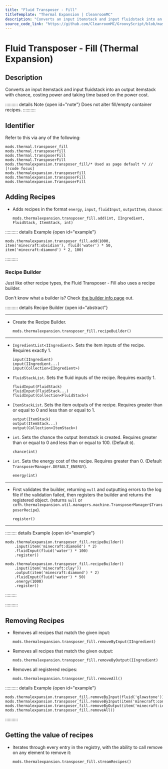 ```yaml
---
title: "Fluid Transposer - Fill"
titleTemplate: "Thermal Expansion | CleanroomMC"
description: "Converts an input itemstack and input fluidstack into an output itemstack with chance, costing power and taking time based on the power cost."
source_code_link: "https://github.com/CleanroomMC/GroovyScript/blob/master/src/main/java/com/cleanroommc/groovyscript/compat/mods/thermalexpansion/machine/TransposerFill.java"
---
```


# Fluid Transposer - Fill (Thermal Expansion)

## Description

Converts an input itemstack and input fluidstack into an output itemstack with chance, costing power and taking time based on the power cost.

:::::::::: details Note {open id="note"}
Does not alter fill/empty container recipes.
::::::::::

## Identifier

Refer to this via any of the following:

```groovy:no-line-numbers {5}
mods.thermal.transposer_fill
mods.thermal.transposerfill
mods.thermal.transposerFill
mods.thermal.TransposerFill
mods.thermalexpansion.transposer_fill/* Used as page default */ // [!code focus]
mods.thermalexpansion.transposerfill
mods.thermalexpansion.transposerFill
mods.thermalexpansion.TransposerFill
```


## Adding Recipes

- Adds recipes in the format `energy`, `input`, `fluidInput`, `outputItem`, `chance`:

    ```groovy:no-line-numbers
    mods.thermalexpansion.transposer_fill.add(int, IIngredient, FluidStack, ItemStack, int)
    ```

:::::::::: details Example {open id="example"}
```groovy:no-line-numbers
mods.thermalexpansion.transposer_fill.add(1000, item('minecraft:obsidian'), fluid('water') * 50, item('minecraft:diamond') * 2, 100)
```

::::::::::

### Recipe Builder

Just like other recipe types, the Fluid Transposer - Fill also uses a recipe builder.

Don't know what a builder is? Check [the builder info page](../../getting_started/builder.md) out.

:::::::::: details Recipe Builder {open id="abstract"}

---

- Create the Recipe Builder.

    ```groovy:no-line-numbers
    mods.thermalexpansion.transposer_fill.recipeBuilder()
    ```

---

- `IngredientList<IIngredient>`. Sets the item inputs of the recipe. Requires exactly 1.

    ```groovy:no-line-numbers
    input(IIngredient)
    input(IIngredient...)
    input(Collection<IIngredient>)
    ```

- `FluidStackList`. Sets the fluid inputs of the recipe. Requires exactly 1.

    ```groovy:no-line-numbers
    fluidInput(FluidStack)
    fluidInput(FluidStack...)
    fluidInput(Collection<FluidStack>)
    ```

- `ItemStackList`. Sets the item outputs of the recipe. Requires greater than or equal to 0 and less than or equal to 1.

    ```groovy:no-line-numbers
    output(ItemStack)
    output(ItemStack...)
    output(Collection<ItemStack>)
    ```

- `int`. Sets the chance the output itemstack is created. Requires greater than or equal to 0 and less than or equal to 100. (Default `0`).

    ```groovy:no-line-numbers
    chance(int)
    ```

- `int`. Sets the energy cost of the recipe. Requires greater than 0. (Default `TransposerManager.DEFAULT_ENERGY`).

    ```groovy:no-line-numbers
    energy(int)
    ```

---

- First validates the builder, returning `null` and outputting errors to the log file if the validation failed, then registers the builder and returns the registered object. (returns `null` or `cofh.thermalexpansion.util.managers.machine.TransposerManager$TransposerRecipe`).

    ```groovy:no-line-numbers
    register()
    ```

---

::::::::: details Example {open id="example"}
```groovy:no-line-numbers
mods.thermalexpansion.transposer_fill.recipeBuilder()
    .input(item('minecraft:diamond') * 2)
    .fluidInput(fluid('water') * 100)
    .register()

mods.thermalexpansion.transposer_fill.recipeBuilder()
    .input(item('minecraft:clay'))
    .output(item('minecraft:diamond') * 2)
    .fluidInput(fluid('water') * 50)
    .energy(1000)
    .register()
```

:::::::::

::::::::::

## Removing Recipes

- Removes all recipes that match the given input:

    ```groovy:no-line-numbers
    mods.thermalexpansion.transposer_fill.removeByInput(IIngredient)
    ```

- Removes all recipes that match the given output:

    ```groovy:no-line-numbers
    mods.thermalexpansion.transposer_fill.removeByOutput(IIngredient)
    ```

- Removes all registered recipes:

    ```groovy:no-line-numbers
    mods.thermalexpansion.transposer_fill.removeAll()
    ```

:::::::::: details Example {open id="example"}
```groovy:no-line-numbers
mods.thermalexpansion.transposer_fill.removeByInput(fluid('glowstone'))
mods.thermalexpansion.transposer_fill.removeByInput(item('minecraft:concrete_powder:3'))
mods.thermalexpansion.transposer_fill.removeByOutput(item('minecraft:ice'))
mods.thermalexpansion.transposer_fill.removeAll()
```

::::::::::

## Getting the value of recipes

- Iterates through every entry in the registry, with the ability to call remove on any element to remove it:

    ```groovy:no-line-numbers
    mods.thermalexpansion.transposer_fill.streamRecipes()
    ```
